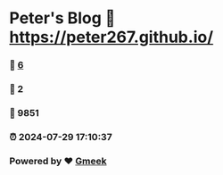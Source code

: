 # Peter's Blog :link: https://peter267.github.io/ 
### :page_facing_up: [6](https://peter267.github.io//tag.html) 
### :speech_balloon: 2 
### :hibiscus: 9851 
### :alarm_clock: 2024-07-29 17:10:37 
### Powered by :heart: [Gmeek](https://github.com/Meekdai/Gmeek)
